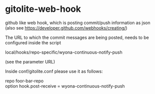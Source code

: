 gitolite-web-hook
=================

github like web hook, which is posting commit/push information as json (also see https://developer.github.com/webhooks/creating/)

The URL to which the commit messages are being posted, needs to be configured inside the script

local/hooks/repo-specific/wyona-continuous-notify-push

(see the parameter URL)

Inside conf/gitolite.conf please use it as follows:

repo    foor-bar-repo  
        option hook.post-receive = wyona-continuous-notify-push
